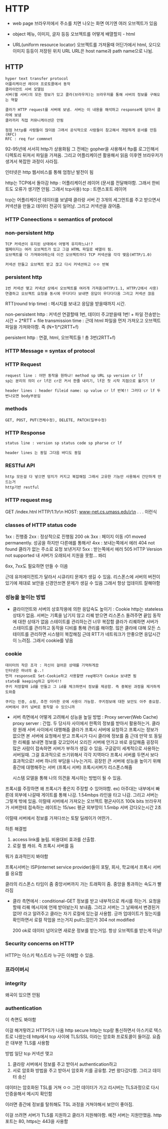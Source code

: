 # HTTP

- web page
  브라우저에서 주소를 치면 나오는 화면
  여기엔 여러 오브젝트가 있음

- object
  메뉴, 이미지, 글자 등등
  오브젝트를 어떻게 배열할지 - html

- URL(uniform resource locator)
  오브젝트를 가져올때 어딘가에서 html, 오디오 이미지 등등이 저장된 위치 URL
  URL은 host name과 path name으로 나뉨.

## HTTP

    hyper text transfer protocol
    어플리케이션 레이어 프로토콜에서 동작
    클라이언트 서버 모델임
    서버(웹 서버)의 모든 정보가 있고 클라(브라우저)는 브라우저를 통해 서버의 정보를 구해오는 역할

    클라가 HTTP request를 서버에 보냄. 서버는 이 내용을 해석하고 response에 담아서 클라에 보냄
    클라끼리 직접 커뮤니케이션은 안됨

    점점 http를 사람들이 많이씀 그래서 공식적으로 사람들이 참고해서 개발하게 문서를 만듬(RFC)
    RFC : req for commnet

92-95년에 서서히 http가 상용화됨
그 전에는 gopher을 사용해서 ftp를 로그인해서 디렉토리 뒤져서 파일을 가져옴. 그리고 어플리케이션 활용해서 읽음
이후엔 브라우저가 생겨서 복잡한 과정이 사라짐.

인터넷은 http 웹서비스를 통해 엄청난 발전이 됨

http는 TCP에서 돌아감
http : 어플리케이션 레이어 (문서를 전달해야함. 그래서 한비트도 오류가 생기면 안됨. 그래서 tcp사용)
tcp : 트랜스포트 레이어

tcp는 어플리케이션 데이터를 보낼때 클라랑 서버 간 3개의 세그먼트를 주고 받으면서 커넥션을 만들고 데이터 전공이 일어남. 그리고 커넥션을 끊어줌.

### HTTP Coneections = semantics of protocol

### non-persistent http

    TCP 커넥션이 유지된 상태에서 어떻게 유지하느냐!?
    웹페이지는 여러 오브젝트가 있고 그걸 HTML 파일로 배열이 됨.
    오브젝트를 다 가져와야하는데 이건 오브젝트마다 TCP 커넥션을 각각 맺음(HTTP/1.0)

    커넥션 만들고 오브젝트 받고 끊고 다시 커넥션하고 ㅇㅇ 반복

### persistent http

    1번 커넥션 맺고 커넥션 상에서 오브젝트를 여러개 가져옴(HTTP/1.1, HTTP/2에서 사용)
    연결하고 오브젝트 요청을 동시에 우다다다 보내면 응답이 우다다다옴 그리고 커넥션 끊음

RTT(round trip time) : 메시지를 보내고 응답을 받을때까지 시간.

non-persistent http : 커넥션 연결할때 1번, 데이터 주고받을때 1번! + 파일 전송받는 시간 = 2\*RTT + file transmission time : 근데 html 파일을 먼저 가져오고 오브젝트 파일을 가져와야함. 즉 (N+1)\*(2RTT+f)

persistent http : 연결, html, 오브젝트들 ! 총 3번(2RTT+f)

### HTTP Message = syntax of protocol

### HTTP Request

    request line : 어떤 동작을 원하냐! method sp URL sp version cr lf
    sp는 분리의 의미 cr lf은 cr은 커서 한줄 내리기, lf은 첫 시작 지점으로 옮기기 lf

    header lines : header fileid name: sp value cr lf 반복!! 그러다 cr lf 두번나오면 body부분임

### methods

    GET, POST, PUT(전체수정), DELETE, PATCH(일부수정)

### HTTP Response

    status line : version sp status code sp pharse cr lf

    header lines 는 동일 그다음 바디도 동일

### RESTful API

    http 모든걸 다 넣으면 덩치가 커지고 복잡해짐 그래서 고유한 기능만 사용해서 간단하게 만드는거
    http기반 restful

### HTTP request msg

GET /index.htnl HTTP/1.1\r\n
HOST: www-net.cs.umass.edu\r\n
.
.
. 이런식

### classes of HTTP status code

1xx : 진행중
2xx : 정상적으로 진행됨 200 ok
3xx : 페이지 이동 r01 moved permanently. 성공을 하지만 다른애를 통해서!
4xx : 보내는쪽에서 에러 404 not found 클라가 없는 주소로 요청 보낸거지!
5xx : 받는쪽에서 에러 505 HTTP Version not supported 내 서버가 오래되서 지원을 못함... 쏴리

6xx, 7xx도 필요하면 만들 수 이씀

근데 유저에이전트가 달라서 시큐리티 문제가 생길 수 있음.
리스폰스에 서버의 버전이 있기에 제대로 보안을 신경안쓰면 문제가 생길 수 있음
그래서 항상 업데이트 잘해야함

### 성능을 높이는 방법

- 클라이언트와 서버의 상호작용에 의한 응답속도 높이기 : Cookie
  http는 stateless 상태가 없음. 서버는 기록을 남기지 않고 리퀘 받으면 리스폰스 돌려주면 끝임 동작에 대한 상태가 없음
  스테이트를 관리하는건 너무 복잡함 클라가 리퀘하면 서버가 스테이트를 관리하고 동작을 디비를 통해 관리를 해야함. 많은 클라에 대해 모든 스테이트를 관리하면 시스템이 복잡해짐
  근데 RTT가 네트워크가 안좋으면 응답시간이 느려짐. 그래서 cookie를 넣음

### cookie

    데이터의 작은 조각 : 자신이 걸어온 상태를 기억하게끔
    인터넷은 마녀의 숲..!
    먼저 response로 Set-Cookie하고 사용할땐 req에다가 Cookie 보내면 됨
    state를 keeping하고 싶어서!!
    쿠키 저장할때 id를 만들고 그 id를 체크하면서 정보를 제공함. 즉 중복된 과정을 제거하게 도와줌

    쿠키는 인증, 쇼핑, 추천 이러한 곳에 사용이 가능함. 쿠키정보에 대한 보안도 아주 중요함. 서버에서 쿠키 넘버로 동작할 수 있으니까

- 서버 측면에서 어떻게 고려해서 성능을 높일 방법 : Proxy server(Web Cache)
  proxy server : 간첩. 두 당사자 사이에서 한쪽의 정보를 받아서 활용하는거.
  클라랑 원래 서버 사이에서 대행해줌
  클라가 프록시 서버에 요청하고 프록시는 정보가 없으면 본 서버에 요청해서 받고 프록시가 다시 클라에 정보를 줌
  근데 만약 또 동일한 리퀘를 보내면 정보를 갖고있어서 오리진 서버에 안가고 바로 응답해줌
  굉장히 많은 사람이 접속하면 서버가 부하가 생길 수 있음. 구글같이 세계적으로 사용하는 서버일때. 그걸 효과적으로 쓰기위해서 각각 지역마다 프록시 서버를 두면서 보다 효과적으로! 서버 하나의 부담을 나누는거지.
  굉장힌 큰 서버에 성능을 높이기 위해 중간에 대행해주는 서버 (프록시 서버)
  프록시서버가 리스폰스해줌

  시스템 모델을 통해 나의 의견을 제시하는 방법이 될 수 있음.

프록시를 주장하면 왜 프록시가 좋은지 주장할 수 있어야함.
ex) 아주대는 내부에서 빠른데 외부에 나갈때 게이트를 통해 나감. 1.54mbps 라인을 타고 나감. 그리고 서버는 그렇게 밖에 있음.
이럴때 서버에서 가져오는 오브젝트 평균사이즈 100k bits
브라우저가 서버한테 접속하는 레이트는 15/sec
평균 외부망이 1.5mbp
서버 갔다오는시간 2초

이럴때 서버에서 정보를 가져다쓰는 토탈 딜레이가 어떤가..

하튼 해결법

1. access link를 늘림.
   비용대비 효과를 산출함.
2. 로컬 웹 캐쉬. 즉 프록시 서버를 둠

뭐가 효과적인지 봐야함

프록시서버는 ISP(internet service provider)들이 포탈, 회사, 학교에서 프록시 서버를 응요함

클라의 리스폰스 타임이 줌
중앙서버까지 가는 트래픽이 줌. 중앙을 통과하는 속도가 빨라짐

- 클라 측면에서 : conditional-GET
  정보를 받고 내부적으로 캐시를 하는거. 요청을 할때 리퀘 메시지에 언제 받아놨는지 보내줌.
  그리고 서버는 그 날짜에서 변경된거 없어! 라고 알려주고 클라는 자기 로컬에 있는걸 사용함.
  긍까 업데이트가 됬는지를 확인하면서 로컬 작업을 쓰는거지 pull느낌인가
  304 not modified

  200 ok로 데이터 넘어오면 새로운 정보를 받는거임. 항상 오브젝트를 받는게 아님!

### Security concerns on HTTP

HTTP는 아스키 텍스트라 누구든 이해할 수 있음.

### 프라이버시

### integrity

왜곡이 있으면 안됨

### authentication

이 측면도 봐야함

이걸 해겨랗려고 HTTPS가 나옴 http secure
http는 tcp랑 통신하면서 아스키로 텍스트로 나왔는데
http에서 tcp 사이에 TLS/SSL 이라는 암호화 프로토콜이 들어감.
요즘은 대부분 TLS를 사용함

방법
일단 tcp 커넥션 맺고

1. 클라랑 서버에서 정보를 주고 받아서 authentication하고
2. 서로 암호화 방법을 주고 받아서 암호화 키를 공유함. 2번 왔다갔다함.
   그리고 데이터 송신

데이터는 암호화된 TSL를 거쳐 ㅇㅇ 그런 데이터가 가고 리시버는 TLS과정으로 다시 인증을해서 메시지 확인함

이러면 중간에 정보를 탈취해도 TSL 과정을 거쳐야해서 보안이 좋아짐.

이걸 쓰려면 서버가 TLS를 지원하고 클라가 지원해야함. 예전 서버는 지원안했음.
http 포트는 80, https는 443을 사용함
